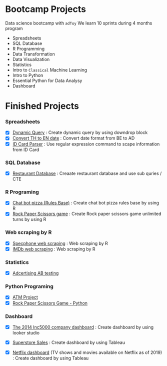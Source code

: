 # Bootcamp Projects
Data science bootcamp with `adToy`
We learn 10 sprints during 4 months program

- Spreadsheets
- SQL Database
- R Programming
- Data Transformation
- Data Visualization
- Statistics
- Intro to `Classical` Machine Learning
- Intro to Python
- Essential Python for Data Analysy
- Dashboard

# Finished Projects
### Spreadsheets
- [x] [Dynamic Query](Spreadsheets/Project%20Dynamic%20Query.pdf) : Create dynamic query by using downdrop block
- [x] [Convert TH to EN date](Spreadsheets/Project%20Convert%20TH%20to%20EN%20Date.pdf) : Convert date format from BE to AD
- [x] [ID Card Parser](Spreadsheets/Project%20ID%20Card%20Parser.pdf) : Use regular expression command to scape information from ID Card
### SQL Database
- [x] [Restaurant Database](SQL%20database/restaurant.sql) : Creaate restaurant database and use sub quries / CTE 
### R Programing
- [x] [Chat bot pizza (Rules Base)](R%20Programming/ChatBotPizza.r) : Create chat bot pizza rules base by using R
- [x] [Rock Paper Scissors game](R%20Programming/rockpaperscissors.r) : Create Rock paper scissors game unlimited turns by using R
### Web scraping by R
- [x] [Specphone web scraping](main/Web%20scraping/Mini%20project%20Web%20scraping%20-%20Specphone.pdf) : Web scraping by R
- [x] [IMDb web scraping](main/Web%20scraping/Mini%20project%20Web%20scraping%20-%20IMDB.pdf) : Web scraping by R
### Statistics
- [x] [Adcertising AB testing](Statistics/RCT%20%26%20AB%20Test%20Sample%20-%20Independent%20T-Test.pdf)
### Python Programing
- [x] [ATM Project](Python/ATM%20Project%20-%20OOP.ipynb)
- [x] [Rock Paper Scissors Game - Python](Python/Rock%20Paper%20Scissors%20-%20Python.ipynb)
### Dashboard
- [x] [The 2014 Inc5000 company dashboard](https://lookerstudio.google.com/reporting/beb3cef1-c75f-4184-a9ff-4dd0b96b7245) : Create dashboard by using looker studio
- [x] [Superstore Sales](https://public.tableau.com/views/MyFirstTableau_16743604725430/SuperstoresalesDashboard?:language=en-US&:display_count=n&:origin=viz_share_link) : Create dashboard by using Tableau
- [x] [Netflix dashboard](https://public.tableau.com/views/NetflixTVshowsandmoviesavailableonNetflixasof2019/NetflixDashboard_1?:language=en-US&:display_count=n&:origin=viz_share_link) (TV shows and movies available on Netflix as of 2019) : Create dashboard by using Tableau

